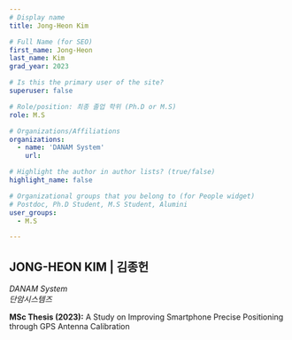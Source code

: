 ```yaml
---
# Display name
title: Jong-Heon Kim

# Full Name (for SEO)
first_name: Jong-Heon
last_name: Kim
grad_year: 2023

# Is this the primary user of the site?
superuser: false

# Role/position: 최종 졸업 학위 (Ph.D or M.S)
role: M.S

# Organizations/Affiliations
organizations:
  - name: 'DANAM System'
    url: 

# Highlight the author in author lists? (true/false)
highlight_name: false

# Organizational groups that you belong to (for People widget)
# Postdoc, Ph.D Student, M.S Student, Alumini
user_groups: 
  - M.S

---
```


<!----- 이름" **별표2개 사이에 적을것** ----->

## **JONG-HEON KIM | 김종헌** 

<!----- 현재 직위/직장: *별표 사이에 적을것*----->

*DANAM System*</br>
*단암시스템즈*</br>

<!----- 학위논문 및 졸업연도(박사): 없으면 삭제----->



<!----- 학위논문 및 졸업연도(석사): 없으면 삭제----->

**MSc Thesis (2023):** A Study on Improving Smartphone Precise Positioning through GPS Antenna Calibration

<!-----  Biography: 없으면 아래 공란----> </br> 



<!------------------------------------>
</br> 
